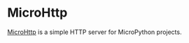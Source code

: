 # MicroHttp

[MicroHttp](https://github.com/filtastisch/MicroHttp) is a simple HTTP server for MicroPython projects.
